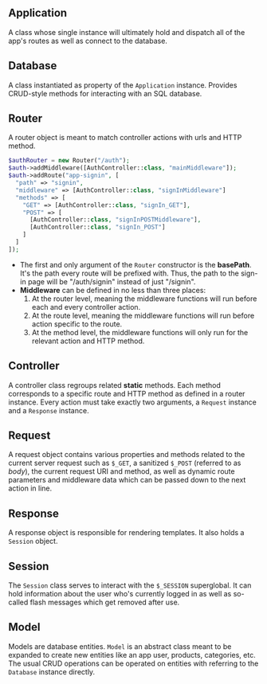 ## Application

A class whose single instance will ultimately hold and dispatch all of the app's routes as well as connect to the database.

## Database

A class instantiated as property of the `Application` instance. Provides CRUD-style methods for interacting with an SQL database.

## Router

A router object is meant to match controller actions with urls and HTTP method.

```php
$authRouter = new Router("/auth");
$auth->addMiddleware([AuthController::class, "mainMiddleware"]);
$auth->addRoute("app-signin", [
  "path" => "signin",
  "middleware" => [AuthController::class, "signInMiddleware"]
  "methods" => [
    "GET" => [AuthController::class, "signIn_GET"],
    "POST" => [
      [AuthController::class, "signInPOSTMiddleware"],
      [AuthController::class, "signIn_POST"]
    ]
  ]
]);
```

* The first and only argument of the `Router` constructor is the **basePath**. It's the path every route will be prefixed with. Thus, the path to the sign-in page will be "/auth/signin" instead of just "/signin".
* **Middleware** can be defined in no less than three places:
  1. At the router level, meaning the middleware functions will run before each and every controller action.
  2. At the route level, meaning the middleware functions will run before action specific to the route.
  3. At the method level, the middleware functions will only run for the relevant action and HTTP method.


## Controller
A controller class regroups related **static** methods. Each method corresponds to a specific route and HTTP method as defined in a router instance. Every action must take exactly two arguments, a `Request` instance and a `Response` instance.

## Request
A request object contains various properties and methods related to the current server request such as `$_GET`, a sanitized `$_POST` (referred to as *body*), the current request URI and method, as well as dynamic route parameters and middleware data which can be passed down to the next action in line.

## Response
A response object is responsible for rendering templates. It also holds a `Session` object.

## Session
The `Session` class serves to interact with the `$_SESSION` superglobal. It can hold information about the user who's currently logged in as well as so-called flash messages which get removed after use.

## Model
Models are database entities. `Model` is an abstract class meant to be expanded to create new entities like an app user, products, categories, etc. The usual CRUD operations can be operated on entities with referring to the `Database` instance directly.